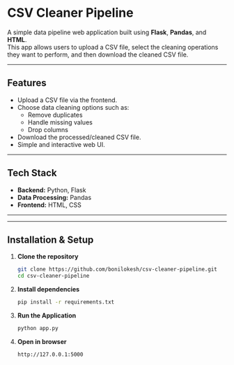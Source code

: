 # CSV Cleaner Pipeline

A simple data pipeline web application built using **Flask**, **Pandas**, and **HTML**.  
This app allows users to upload a CSV file, select the cleaning operations they want to perform, and then download the cleaned CSV file.

---

##  Features
- Upload a CSV file via the frontend.
- Choose data cleaning options such as:
  - Remove duplicates
  - Handle missing values
  - Drop columns
- Download the processed/cleaned CSV file.
- Simple and interactive web UI.

---

##  Tech Stack
- **Backend:** Python, Flask  
- **Data Processing:** Pandas  
- **Frontend:** HTML, CSS  

---


---

##  Installation & Setup

1. **Clone the repository**
   ```bash
   git clone https://github.com/bonilokesh/csv-cleaner-pipeline.git
   cd csv-cleaner-pipeline
2. **Install dependencies**
   ```bash
   pip install -r requirements.txt
3. **Run the Application**
   ```bash
   python app.py
4. **Open in browser**
   ```bash
   http://127.0.0.1:5000
